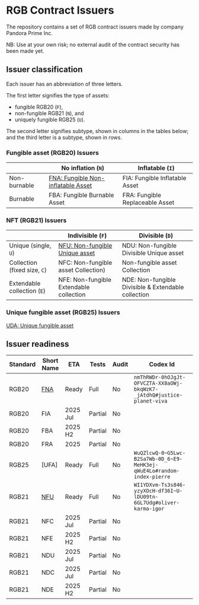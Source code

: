 # RGB Contract Issuers

The repository contains a set of RGB contract issuers made by company Pandora Prime Inc.

NB: Use at your own risk; no external audit of the contract security has been made yet.

## Issuer classification

Each issuer has an abbreviation of three letters.

The first letter signifies the type of assets:

- fungible RGB20 (`F`),
- non-fungible RGB21 (`N`), and
- uniquely fungible RGB25 (`U`).

The second letter signifies subtype, shown in columns in the tables below;
and the third letter is a subtype, shown in rows.

### Fungible asset (RGB20) Issuers

|              | No inflation (`N`)                        | Inflatable (`I`)                |
|--------------|-------------------------------------------|---------------------------------|
| Non-burnable | [FNA: Fungible Non-inflatable Asset][FNA] | FIA: Fungible Inflatable Asset  |
| Burnable     | FBA: Fungible Burnable Asset              | FRA: Fungible Replaceable Asset |

### NFT (RGB21) Issuers

|                              | Indivisible (`F`)                       | Divisible (`D`)                                     |
|------------------------------|-----------------------------------------|-----------------------------------------------------|
| Unique (single, `U`)         | [NFU: Non-fungible Unique asset][NFU]   | NDU: Non-fungible Divisible Unique asset            |
| Collection (fixed size, `C`) | NFC: Non-fungible asset Collection)     | Non-fungible asset Collection                       |
| Extendable collection (`E`)  | NFE: Non-fungible Extendable collection | NDE: Non-fungible Divisible & Extendable collection |

### Unique fungible asset (RGB25) Issuers

[UDA: Unique fungible asset][UDA]

## Issuer readiness

| Standard | Short Name | ETA      | Tests   | Audit | Codex Id                                                               |
|----------|------------|----------|---------|-------|------------------------------------------------------------------------|
| RGB20    | [FNA]      | Ready    | Full    | No    | `nmThRWDr-0hOJgJt-OFVCZTA-XX8aOWj-bkqWzK7-_jAtdhQ#justice-planet-viva` |
| RGB20    | FIA        | 2025 Jul | Partial | No    |                                                                        |
| RGB20    | FBA        | 2025 H2  | Partial | No    |                                                                        |
| RGB20    | FRA        | 2025     | Partial | No    |                                                                        |
| RGB25    | [UFA]      | Ready    | Full    | No    | `WuQZlcwQ-0~G5Lwc-B2Sa7Wb-0D_6~E9-MeHK3ej-qWuE4Lo#random-index-pierre` |
| RGB21    | [NFU]      | Ready    | Full    | No    | `WI1YDXvm-Ts3s846-yzyXOcH-df36I~U-lDU09tn-6GL7Udg#oliver-karma-igor`   |
| RGB21    | NFC        | 2025 Jul | Partial | No    |                                                                        |
| RGB21    | NFE        | 2025 H2  | Partial | No    |                                                                        |
| RGB21    | NDU        | 2025 Jul | Partial | No    |                                                                        |
| RGB21    | NDC        | 2025 Jul | Partial | No    |                                                                        |
| RGB21    | NDE        | 2025 H2  | Partial | No    |                                                                        |

[FNA]: compiled/RGB20-Simplest.issuer

[NFU]: compiled/RGB21-UniqueNFT.issuer

[NFC]: compiled/RGB21-NFTCollection.issuer

[NDC]: compiled/RGB21-DivisibleCollection.issuer

[UDA]: compiled/RGB25-UniquelyFungible.issuer

